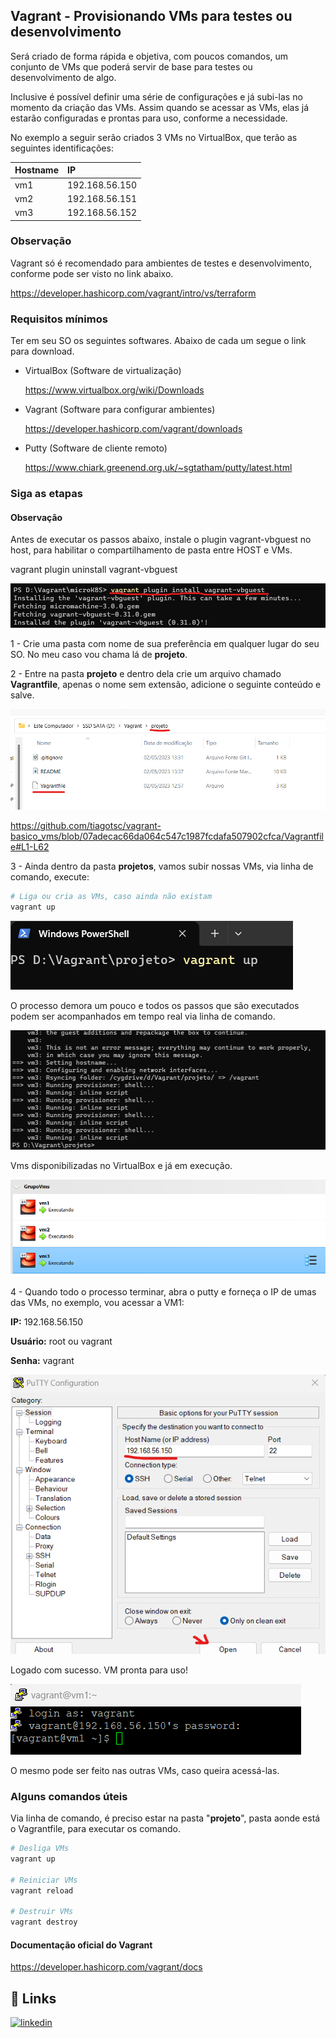 ﻿
## Vagrant - Provisionando VMs para testes ou desenvolvimento

Será criado de forma rápida e objetiva, com poucos comandos, um conjunto de VMs que poderá servir de base para testes ou desenvolvimento de algo.

Inclusive é possível definir uma série de configurações e já subi-las no momento da criação das VMs. Assim quando se acessar as VMs, elas já estarão configuradas e prontas para uso, conforme a necessidade.

No exemplo a seguir serão criados 3 VMs no VirtualBox, que terão as seguintes identificações:

| Hostname   | IP       |
| :---------- | :--------- |
| vm1 | 192.168.56.150 |
| vm2 | 192.168.56.151 |
| vm3 | 192.168.56.152 |

### Observação

Vagrant só é recomendado para ambientes de testes e desenvolvimento, conforme pode ser visto no link abaixo.

https://developer.hashicorp.com/vagrant/intro/vs/terraform

### Requisitos mínimos

Ter em seu SO os seguintes softwares.
Abaixo de cada um segue o link para download.

- VirtualBox (Software de virtualização)

  https://www.virtualbox.org/wiki/Downloads

- Vagrant (Software para configurar ambientes)

  https://developer.hashicorp.com/vagrant/downloads

- Putty (Software de cliente remoto)

  https://www.chiark.greenend.org.uk/~sgtatham/putty/latest.html

### Siga as etapas

#### Observação

Antes de executar os passos abaixo, instale o plugin vagrant-vbguest no host, para habilitar o compartilhamento de pasta entre HOST e VMs.

vagrant plugin uninstall vagrant-vbguest

![App Screenshot](images/img0.png)

1 - Crie uma pasta com nome de sua preferência em qualquer lugar do seu SO. No meu caso vou chama lá de **projeto**.

2 - Entre na pasta **projeto** e dentro dela crie um arquivo chamado **Vagrantfile**, apenas o nome sem extensão, adicione o seguinte conteúdo e salve.

![App Screenshot](images/img1.png)

https://github.com/tiagotsc/vagrant-basico_vms/blob/07adecac66da064c547c1987fcdafa507902cfca/Vagrantfile#L1-L62

3 - Ainda dentro da pasta **projetos**, vamos subir nossas VMs, via linha de comando, execute:

```bash
# Liga ou cria as VMs, caso ainda não existam
vagrant up
```

![App Screenshot](images/img2.png)

O processo demora um pouco e todos os passos que são executados podem ser acompanhados em tempo real via linha de comando.

![App Screenshot](images/img3.png)

Vms disponibilizadas no VirtualBox e já em execução.

![App Screenshot](images/img4.png)

4 - Quando todo o processo terminar, abra o putty e forneça o IP de umas das VMs, no exemplo, vou acessar a VM1:

**IP:** 192.168.56.150

**Usuário:** root ou vagrant

**Senha:** vagrant

![App Screenshot](images/img5.png)

Logado com sucesso. VM pronta para uso!

![App Screenshot](images/img6.png)

O mesmo pode ser feito nas outras VMs, caso queira acessá-las.

### Alguns comandos úteis

Via linha de comando, é preciso estar na pasta "**projeto**", pasta aonde está o Vagrantfile,  para executar os comando.

```bash
# Desliga VMs
vagrant up

# Reiniciar VMs
vagrant reload

# Destruir VMs
vagrant destroy
```

#### Documentação oficial do Vagrant

https://developer.hashicorp.com/vagrant/docs

## 🔗 Links
[![linkedin](https://img.shields.io/badge/linkedin-0A66C2?style=for-the-badge&logo=linkedin&logoColor=white)](https://www.linkedin.com/in/tiago-s-costa)
